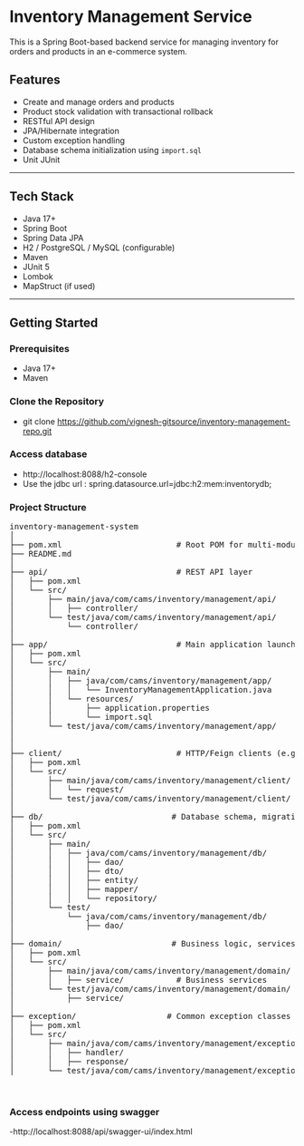 # Inventory Management Service

This is a Spring Boot-based backend service for managing inventory for orders and products in an e-commerce system.

## Features

- Create and manage orders and products
- Product stock validation with transactional rollback
- RESTful API design
- JPA/Hibernate integration
- Custom exception handling
- Database schema initialization using `import.sql`
- Unit JUnit

---

## Tech Stack

- Java 17+
- Spring Boot
- Spring Data JPA
- H2 / PostgreSQL / MySQL (configurable)
- Maven
- JUnit 5
- Lombok
- MapStruct (if used)

---

## Getting Started

### Prerequisites

- Java 17+
- Maven

### Clone the Repository
- git clone https://github.com/vignesh-gitsource/inventory-management-repo.git

### Access database
- http://localhost:8088/h2-console
- Use the jdbc url : spring.datasource.url=jdbc:h2:mem:inventorydb;


### Project Structure
<pre>
inventory-management-system
│
├── pom.xml                        # Root POM for multi-module build
├── README.md
│
├── api/                           # REST API layer
│   ├── pom.xml
│   └── src/
│       ├── main/java/com/cams/inventory/management/api/
│       │   ├── controller/
│       └── test/java/com/cams/inventory/management/api/
│           └── controller/
│
├── app/                           # Main application launcher (Spring Boot entry point)
│   ├── pom.xml
│   └── src/
│       ├── main/
│       │   ├── java/com/cams/inventory/management/app/
│       │   │   └── InventoryManagementApplication.java
│       │   └── resources/
│       │       ├── application.properties
│       │       └── import.sql
│       └── test/java/com/cams/inventory/management/app/
│          
│
├── client/                        # HTTP/Feign clients (e.g., for external services)
│   ├── pom.xml
│   └── src/
│       ├── main/java/com/cams/inventory/management/client/
│       │   └── request/
│       └── test/java/com/cams/inventory/management/client/
│
├── db/                           # Database schema, migration, initial data
│   ├── pom.xml
│   └── src/
│       ├── main/
│       │   ├── java/com/cams/inventory/management/db/
│       │   │   ├── dao/
│       │   │   ├── dto/
│       │   │   ├── entity/
│       │   │   ├── mapper/
│       │   │   └── repository/
│       └── test/
│           └── java/com/cams/inventory/management/db/
│               ├── dao/
│
├── domain/                       # Business logic, services, entities, repositories
│   ├── pom.xml
│   └── src/
│       ├── main/java/com/cams/inventory/management/domain/
│       │   ├── service/           # Business services
│       └── test/java/com/cams/inventory/management/domain/
│           ├── service/
│
├── exception/                   # Common exception classes and handlers
│   ├── pom.xml
│   └── src/
│       ├── main/java/com/cams/inventory/management/exception/
│       │   ├── handler/
│       │   ├── response/
│       └── test/java/com/cams/inventory/management/exception/


</pre>
### Access endpoints using swagger
-http://localhost:8088/api/swagger-ui/index.html

```bash
  
